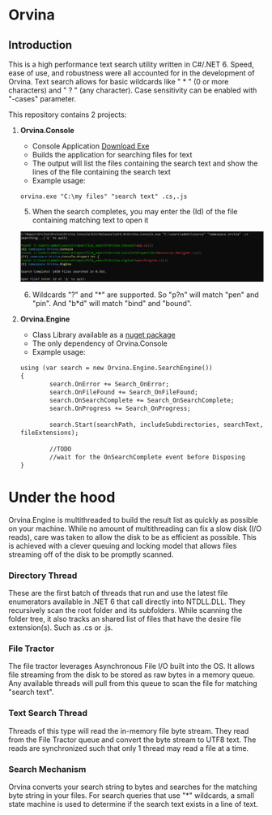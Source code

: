 # Orvina

## Introduction

This is a high performance text search utility written in C#/.NET 6. Speed, ease of use, and robustness were all accounted for in the development of Orvina.
Text search allows for basic wildcards like " \* " (0 or more characters) and " \? " (any character). Case sensitivity can be enabled with "-cases" parameter.

This repository contains 2 projects: 

1. **Orvina.Console**
    - Console Application [Download Exe](https://github.com/webbersmak/Orvina/releases)
    - Builds the application for searching files for text
    - The output will list the files containing the search text and show the lines of the file containing the search text 
    - Example usage:
    
    ```
    orvina.exe "C:\my files" "search text" .cs,.js
    ```
    5. When the search completes, you may enter the (Id) of the file containing matching text to open it 
    
    ![orvina_finished.png](/orvina_finished.png)

    6. Wildcards "\?" and "\*" are supported. So "p?n" will match "pen" and "pin". And "b\*d" will match "bind" and "bound".

2. **Orvina.Engine**
    - Class Library available as a [nuget package](https://www.nuget.org/packages/Orvina.Engine)
    - The only dependency of Orvina.Console
    - Example usage:
    ```
    using (var search = new Orvina.Engine.SearchEngine())
    {
            search.OnError += Search_OnError;
            search.OnFileFound += Search_OnFileFound;
            search.OnSearchComplete += Search_OnSearchComplete;
            search.OnProgress += Search_OnProgress;

            search.Start(searchPath, includeSubdirectories, searchText, fileExtensions);
            
            //TODO
            //wait for the OnSearchComplete event before Disposing
    }
    ```
    
# Under the hood

Orvina.Engine is multithreaded to build the result list as quickly as possible on your machine. While no amount of multithreading can fix a slow disk (I/O reads), care was taken to allow the disk to be as efficient as possible. This is achieved with a clever queuing and locking model that allows files streaming off of the disk to be promptly scanned.

### Directory Thread

These are the first batch of threads that run and use the latest file enumerators available in .NET 6 that call directly into NTDLL.DLL. They recursively scan the root folder and its subfolders. While scanning the folder tree, it also tracks an shared list of files that have the desire file extension(s). Such as .cs or .js.

### File Tractor

The file tractor leverages Asynchronous File I/O built into the OS. It allows file streaming from the disk to be stored as raw bytes in a memory queue. Any available threads will pull from this queue to scan the file for matching "search text".

### Text Search Thread

Threads of this type will read the in-memory file byte stream. They read from the File Tractor queue and convert the byte stream to UTF8 text. The reads are synchronized such that only 1 thread may read a file at a time. 

### Search Mechanism

Orvina converts your search string to bytes and searches for the matching byte string in your files. For search queries that use "*" wildcards, a small state machine is used to determine if the search text exists in a line of text.  
